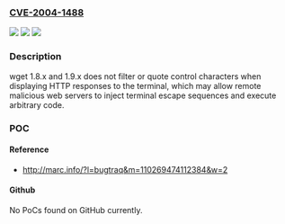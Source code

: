 ### [CVE-2004-1488](https://cve.mitre.org/cgi-bin/cvename.cgi?name=CVE-2004-1488)
![](https://img.shields.io/static/v1?label=Product&message=n%2Fa&color=blue)
![](https://img.shields.io/static/v1?label=Version&message=n%2Fa&color=blue)
![](https://img.shields.io/static/v1?label=Vulnerability&message=n%2Fa&color=brighgreen)

### Description

wget 1.8.x and 1.9.x does not filter or quote control characters when displaying HTTP responses to the terminal, which may allow remote malicious web servers to inject terminal escape sequences and execute arbitrary code.

### POC

#### Reference
- http://marc.info/?l=bugtraq&m=110269474112384&w=2

#### Github
No PoCs found on GitHub currently.

